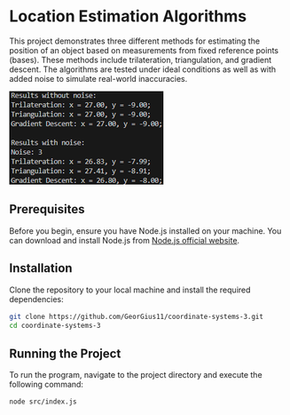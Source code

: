# Location Estimation Algorithms

This project demonstrates three different methods for estimating the position of an object based on measurements from fixed reference points (bases). These methods include trilateration, triangulation, and gradient descent. The algorithms are tested under ideal conditions as well as with added noise to simulate real-world inaccuracies.

![Alt text for screen reader](/docs/screenshots/console-log.png)

## Prerequisites

Before you begin, ensure you have Node.js installed on your machine. You can download and install Node.js from [Node.js official website](https://nodejs.org/).

## Installation

Clone the repository to your local machine and install the required dependencies:

```bash
git clone https://github.com/GeorGius11/coordinate-systems-3.git
cd coordinate-systems-3
```

## Running the Project

To run the program, navigate to the project directory and execute the following command:

```bash
node src/index.js
```
